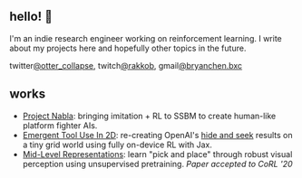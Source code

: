 ## hello! 🦦
I'm an indie research engineer working on reinforcement learning. I write about my projects here and hopefully other topics in the future.

twitter[@otter_collapse](https://twitter.com/otter_collapse), twitch[@rakkob](https://twitch.tv/rakkob), gmail[@bryanchen.bxc](/?why_does_mailto_exist???)

## works
- [Project Nabla](/2022/08/19/project-nabla.html): bringing imitation + RL to SSBM to create human-like platform fighter AIs.
- [Emergent Tool Use In 2D](/2022/08/19/emergent-grid.html): re-creating OpenAI's [hide and seek](https://openai.com/blog/emergent-tool-use/) results on a tiny grid world using fully on-device RL with Jax.
- [Mid-Level Representations](https://sites.google.com/view/mid-level-representations/home): learn "pick and place" through robust visual perception using unsupervised pretraining.  _Paper accepted to CoRL '20_
